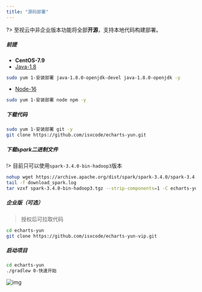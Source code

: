 ```yaml
---
title: "源码部署"
---
```


?> 至视云中非企业版本功能将全部**开源**，支持本地代码构建部署。

##### 前提

- **CentOS-7.9**
- [Java-1.8](https://ispong.isxcode.com/spring/java/java%20%E5%AE%89%E8%A3%85/)

```bash
sudo yum 1-安装部署 java-1.8.0-openjdk-devel java-1.8.0-openjdk -y 
```

- [Node-16](https://ispong.isxcode.com/react/nodejs/nodejs%20%E5%AE%89%E8%A3%85/)

```bash
sudo yum 1-安装部署 node npm -y
```

##### 下载代码

```bash
sudo yum 1-安装部署 git -y
git clone https://github.com/isxcode/echarts-yun.git
```

##### 下载spark二进制文件

!> 目前只可以使用`spark-3.4.0-bin-hadoop3`版本

```bash
nohup wget https://archive.apache.org/dist/spark/spark-3.4.0/spark-3.4.0-bin-hadoop3.tgz >> download_spark.log 2>&1 &  
tail -f download_spark.log
tar vzxf spark-3.4.0-bin-hadoop3.tgz --strip-components=1 -C echarts-yun/echarts-yun-dist/src/main/spark-min
```

##### 企业版（可选）

> 授权后可拉取代码

```bash
cd echarts-yun
git clone https://github.com/isxcode/echarts-yun-vip.git
```

##### 启动项目

```bash
cd echarts-yun
./gradlew 0-快速开始
```

![img](https://img.isxcode.com/picgo/20230527155307.png)